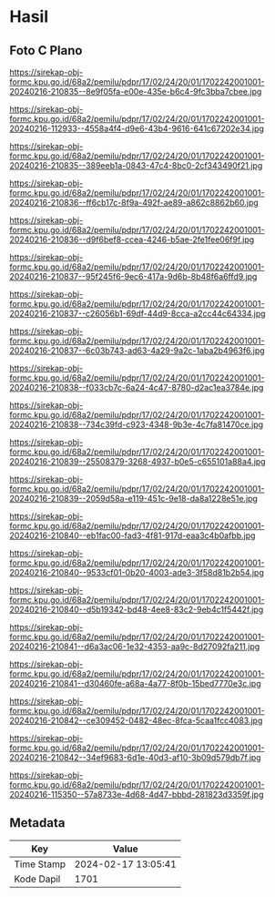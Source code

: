 # Hasil

## Foto C Plano

https://sirekap-obj-formc.kpu.go.id/68a2/pemilu/pdpr/17/02/24/20/01/1702242001001-20240216-210835--8e9f05fa-e00e-435e-b6c4-9fc3bba7cbee.jpg

https://sirekap-obj-formc.kpu.go.id/68a2/pemilu/pdpr/17/02/24/20/01/1702242001001-20240216-112933--4558a4f4-d9e6-43b4-9616-641c67202e34.jpg

https://sirekap-obj-formc.kpu.go.id/68a2/pemilu/pdpr/17/02/24/20/01/1702242001001-20240216-210835--389eeb1a-0843-47c4-8bc0-2cf343490f21.jpg

https://sirekap-obj-formc.kpu.go.id/68a2/pemilu/pdpr/17/02/24/20/01/1702242001001-20240216-210836--ff6cb17c-8f9a-492f-ae89-a862c8862b60.jpg

https://sirekap-obj-formc.kpu.go.id/68a2/pemilu/pdpr/17/02/24/20/01/1702242001001-20240216-210836--d9f6bef8-ccea-4246-b5ae-2fe1fee06f9f.jpg

https://sirekap-obj-formc.kpu.go.id/68a2/pemilu/pdpr/17/02/24/20/01/1702242001001-20240216-210837--95f245f6-9ec6-417a-9d6b-8b48f6a6ffd9.jpg

https://sirekap-obj-formc.kpu.go.id/68a2/pemilu/pdpr/17/02/24/20/01/1702242001001-20240216-210837--c26056b1-69df-44d9-8cca-a2cc44c64334.jpg

https://sirekap-obj-formc.kpu.go.id/68a2/pemilu/pdpr/17/02/24/20/01/1702242001001-20240216-210837--6c03b743-ad63-4a29-9a2c-1aba2b4963f6.jpg

https://sirekap-obj-formc.kpu.go.id/68a2/pemilu/pdpr/17/02/24/20/01/1702242001001-20240216-210838--f033cb7c-6a24-4c47-8780-d2ac1ea3784e.jpg

https://sirekap-obj-formc.kpu.go.id/68a2/pemilu/pdpr/17/02/24/20/01/1702242001001-20240216-210838--734c39fd-c923-4348-9b3e-4c7fa81470ce.jpg

https://sirekap-obj-formc.kpu.go.id/68a2/pemilu/pdpr/17/02/24/20/01/1702242001001-20240216-210839--25508379-3268-4937-b0e5-c655101a88a4.jpg

https://sirekap-obj-formc.kpu.go.id/68a2/pemilu/pdpr/17/02/24/20/01/1702242001001-20240216-210839--2059d58a-e119-451c-9e18-da8a1228e51e.jpg

https://sirekap-obj-formc.kpu.go.id/68a2/pemilu/pdpr/17/02/24/20/01/1702242001001-20240216-210840--eb1fac00-fad3-4f81-917d-eaa3c4b0afbb.jpg

https://sirekap-obj-formc.kpu.go.id/68a2/pemilu/pdpr/17/02/24/20/01/1702242001001-20240216-210840--9533cf01-0b20-4003-ade3-3f58d81b2b54.jpg

https://sirekap-obj-formc.kpu.go.id/68a2/pemilu/pdpr/17/02/24/20/01/1702242001001-20240216-210840--d5b19342-bd48-4ee8-83c2-9eb4c1f5442f.jpg

https://sirekap-obj-formc.kpu.go.id/68a2/pemilu/pdpr/17/02/24/20/01/1702242001001-20240216-210841--d6a3ac06-1e32-4353-aa9c-8d27092fa211.jpg

https://sirekap-obj-formc.kpu.go.id/68a2/pemilu/pdpr/17/02/24/20/01/1702242001001-20240216-210841--d30460fe-a68a-4a77-8f0b-15bed7770e3c.jpg

https://sirekap-obj-formc.kpu.go.id/68a2/pemilu/pdpr/17/02/24/20/01/1702242001001-20240216-210842--ce309452-0482-48ec-8fca-5caa1fcc4083.jpg

https://sirekap-obj-formc.kpu.go.id/68a2/pemilu/pdpr/17/02/24/20/01/1702242001001-20240216-210842--34ef9683-6d1e-40d3-af10-3b09d579db7f.jpg

https://sirekap-obj-formc.kpu.go.id/68a2/pemilu/pdpr/17/02/24/20/01/1702242001001-20240216-115350--57a8733e-4d68-4d47-bbbd-281823d3359f.jpg


## Metadata

| Key        | Value               |
| ---------- | ------------------- |
| Time Stamp | 2024-02-17 13:05:41 |
| Kode Dapil | 1701                |



